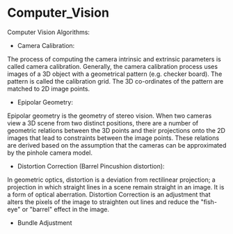 # Computer_Vision

Computer Vision Algorithms:

* Camera Calibration: 

The process of computing the camera intrinsic and extrinsic parameters is called camera calibration. Generally, the camera calibration process uses images of a 3D object with a geometrical pattern (e.g. checker board). The pattern is called the calibration grid. The 3D co-ordinates of the pattern are matched to 2D image points. 

* Epipolar Geometry:

Epipolar geometry is the geometry of stereo vision. When two cameras view a 3D scene from two distinct positions, there are a number of geometric relations between the 3D points and their projections onto the 2D images that lead to constraints between the image points. These relations are derived based on the assumption that the cameras can be approximated by the pinhole camera model.

* Distortion Correction (Barrel Pincushion distortion):

In geometric optics, distortion is a deviation from rectilinear projection; a projection in which straight lines in a scene remain straight in an image. It is a form of optical aberration. Distortion Correction is an adjustment that alters the pixels of the image to straighten out lines and reduce the "fish-eye" or "barrel" effect in the image.

* Bundle Adjustment

